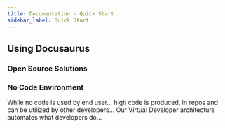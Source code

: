 ```yaml
---
title: Documentation - Quick Start
sidebar_label: Quick Start
---
```


## Using Docusaurus

### Open Source Solutions

### No Code Environment

While no code is used by end user... high code is produced, in repos and can be utilized by other developers... Our Virtual Developer architecture automates what developers do...
